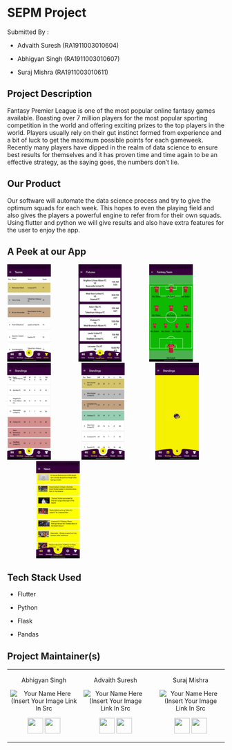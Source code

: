 # SEPM Project 
Submitted By :
- Advaith Suresh (RA1911003010604)

- Abhigyan Singh (RA1911003010607)

- Suraj Mishra (RA1911003010611)

<h2 align= "left"><b>Project Description</b></h2>
Fantasy Premier League is one of the most popular online fantasy games available. Boasting over 7 million players for the most popular sporting competition in the world and offering exciting prizes to the top players in the world. Players usually rely on their gut instinct formed from experience and a bit of luck to get the maximum possible points for each gameweek. Recently many players have dipped in the realm of data science to ensure best results for themselves and it has proven time and time again to be an effective strategy, as the saying goes, the numbers don’t lie.

<h2 align= "left"><b>Our Product</b></h2>
Our software will automate the data science process and try to give the optimum squads for each week. This hopes to even the playing field and also gives the players a powerful engine to refer from for their own squads. Using flutter and python we will give results and also have extra features for the user to enjoy the app.

<h2 align= "left"><b>A Peek at our App</b></h2>

<p align="left">
<img width=20% src="Screenshots/Screenshot1.jpeg"> &ensp;&ensp;&ensp;&ensp;&ensp;&ensp;&ensp;&ensp;
<img width=20% src="Screenshots/Screenshot2.jpeg"> &ensp;&ensp;&ensp;&ensp;&ensp;&ensp;&ensp;&ensp; 
<img width=20% src="Screenshots/Screenshot3.jpeg"> &ensp;&ensp;&ensp;&ensp;&ensp;&ensp;&ensp;&ensp;&ensp;
<img width=20% src="Screenshots/Screenshot4.jpeg"> &ensp;&ensp;&ensp;&ensp;&ensp;&ensp;&ensp;&ensp;&ensp;
<img width=20% src="Screenshots/Screenshot5.jpeg"> &ensp;&ensp;&ensp;&ensp;&ensp;&ensp;&ensp;&ensp;&ensp;
<img width=20% src="Screenshots/Screenshot6.jpeg"> &ensp;&ensp;&ensp;&ensp;&ensp;&ensp;&ensp;&ensp;&ensp;
<img width=20% src="Screenshots/Screenshot7.jpeg"> &ensp;&ensp;&ensp;&ensp;&ensp;&ensp;&ensp;&ensp;&ensp;
</p>

<h2 align= "left"><b>Tech Stack Used</b></h2>

- Flutter

- Python

- Flask

- Pandas


<h2 align= "left"><b>Project Maintainer(s)</b></h2>

<table>
<tr align="center">
  
  <td>
  
Abhigyan Singh

<p align="center">
<img src = "https://avatars.githubusercontent.com/u/60261112?s=400&u=2162485400ab03771599d1b60f78fc8ec87bba92&v=4"  height="120" alt="Your Name Here (Insert Your Image Link In Src">
</p>
<p align="center">
<a href = "https://github.com/Blazikengr8"><img src = "http://www.iconninja.com/files/241/825/211/round-collaboration-social-github-code-circle-network-icon.svg" width="36" height = "36"/></a>
<a href = "https://www.linkedin.com/in/abhigyan-singh-9a00b0192">
<img src = "http://www.iconninja.com/files/863/607/751/network-linkedin-social-connection-circular-circle-media-icon.svg" width="36" height="36"/>
</a>
</p>
</td>

<td>

Advaith Suresh

<p align="center">
<img src = "https://avatars.githubusercontent.com/u/56351354?s=400&u=8512ac733de0c8436f44b1837fabd3c1e72fc143&v=4"  height="120" alt="Your Name Here (Insert Your Image Link In Src">
</p>
<p align="center">
<a href = "https://github.com/Advaith123"><img src = "http://www.iconninja.com/files/241/825/211/round-collaboration-social-github-code-circle-network-icon.svg" width="36" height = "36"/></a>
<a href = "https://www.linkedin.com/in/advaith-suresh-0a6a651a0">
<img src = "http://www.iconninja.com/files/863/607/751/network-linkedin-social-connection-circular-circle-media-icon.svg" width="36" height="36"/>
</a>
</p>
</td>


<td>
  
 <td>

Suraj Mishra

<p align="center">
<img src = "https://avatars.githubusercontent.com/u/72648167?s=400&u=820e6ca9b4c78f78d0ec8e492fe3d23824ad4360&v=4"  height="120" alt="Your Name Here (Insert Your Image Link In Src">
</p>
<p align="center">
<a href = "https://github.com/sm5689"><img src = "http://www.iconninja.com/files/241/825/211/round-collaboration-social-github-code-circle-network-icon.svg" width="36" height = "36"/></a>
<a href = "https://www.linkedin.com/in/suraj-mishra-a610b620a/">
<img src = "http://www.iconninja.com/files/863/607/751/network-linkedin-social-connection-circular-circle-media-icon.svg" width="36" height="36"/>
</a>
</p>
</td>
</tr>

  </table>

  
  </h4></a>

